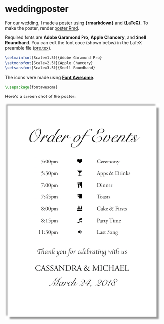# weddingposter

For our wedding, I made a [poster](poster.pdf) using **{rmarkdown}** and **{LaTeX}**. To make the poster, render [poster.Rmd](poster.Rmd).

Required fonts are **Adobe Garamond Pro**, **Apple Chancery**, and **Snell Roundhand**. You can edit the font code (shown below) in the LaTeX preamble file ([pre.tex](pre.tex)).

``` tex
\setmainfont[Scale=1.50]{Adobe Garamond Pro}
\setmonofont[Scale=2.50]{Apple Chancery}
\setsansfont[Scale=3.50]{Snell Roundhand}
```

The icons were made using [**Font Awesome**](https://fontawesome.com/).

``` tex
\usepackage{fontawesome}
```

Here's a screen shot of the poster:

![](ss.png)
